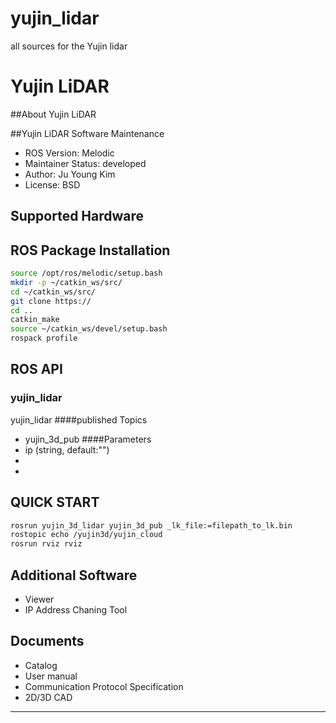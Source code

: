 # yujin_lidar
all sources for the Yujin lidar
# Yujin LiDAR

##About Yujin LiDAR

##Yujin LiDAR Software Maintenance

- ROS Version: Melodic
- Maintainer Status: developed
- Author: Ju Young Kim
- License: BSD

## Supported Hardware

## ROS Package Installation
```bash
source /opt/ros/melodic/setup.bash
mkdir -p ~/catkin_ws/src/
cd ~/catkin_ws/src/
git clone https://
cd ..
catkin_make
source ~/catkin_ws/devel/setup.bash
rospack profile
```
## ROS API
### yujin_lidar
yujin_lidar
####published Topics
- yujin_3d_pub
####Parameters
- ip (string, default:"")
- 
-

## QUICK START
```bash
rosrun yujin_3d_lidar yujin_3d_pub _lk_file:=filepath_to_lk.bin
rostopic echo /yujin3d/yujin_cloud
rosrun rviz rviz
```
## Additional Software
- Viewer
- IP Address Chaning Tool
## Documents
- Catalog
- User manual
- Communication Protocol Specification
- 2D/3D CAD

------------------------------------------------------------------------
